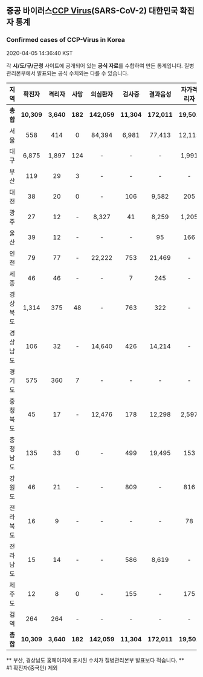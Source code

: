 
## 중공 바이러스[CCP Virus]()(SARS-CoV-2) 대한민국 확진자 통계
### Confirmed cases of CCP-Virus in Korea
2020-04-05 14:36:40 KST

각 **시/도/구/군청** 사이트에 공개되어 있는 **공식 자료**를 수합하여 만든 통계입니다.
질병관리본부에서 발표되는 공식 수치와는 다를 수 있습니다.


|  지역  | 확진자 |  격리자  |  사망  |  의심환자  |  검사중  |  결과음성  |  자가격리자  |  감시중  |  감시해제  |  퇴원  |
|:------:|:------:|:--------:|:--------:|:----------:|:--------:|:----------------:|:------------:|:--------:|:----------:|:--:|
|**총합**|**10,309**|**3,640**|**182**|**142,059**|**11,304**|**172,011**|**19,501**|**7,077**|**22,317**|**6,441**|
|서울|558|414|0|84,394|6,981|77,413|12,115|4,316|7,799|144|
|대구|6,875|1,897|124|-|-|-|1,991|-|-|4,854|
|부산|119|29|3|-|-|-|-|-|-|87|
|대전|38|20|0|-|106|9,582|205|205|613|18|
|광주|27|12|-|8,327|41|8,259|1,205|5|1,200|15|
|울산|39|12|-|-|-|95|166|1|165|27|
|인천|79|77|-|22,222|753|21,469|-|-|-|2|
|세종|46|46|-|-|7|245|-|-|-|-|
|경상북도|1,314|375|48|-|763|322|-|1,159|10,361|845|
|경상남도|106|32|-|14,640|426|14,214|-|-|-|74|
|경기도|575|360|7|-|-|-|-|-|-|208|
|충청북도|45|17|-|12,476|178|12,298|2,597|697|1,900|28|
|충청남도|135|33|0|-|499|19,495|153|-|-|102|
|강원도|46|21|-|-|809|-|816|-|-|25|
|전라북도|16|9|-|-|-|-|78|-|-|7|
|전라남도|15|14|-|-|586|8,619|-|694|279|1|
|제주도|12|8|0|-|155|-|175|-|-|4|
|검역|264|264|-|-|-|-|-|-|-|-|
|**총합**|**10,309**|**3,640**|**182**|**142,059**|**11,304**|**172,011**|**19,501**|**7,077**|**22,317**|**6,441**|


** 부산, 경상남도 홈페이지에 표시된 수치가 질병관리본부 발표보다 적습니다. **<br>
#1 확진자(중국인) 제외
    